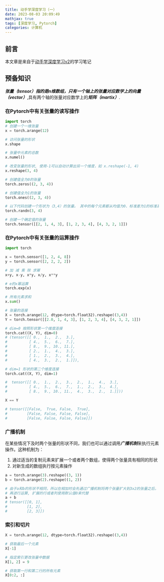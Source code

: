 ```yaml
---
title: 动手学深度学习（一）
date: 2023-08-03 20:09:49
mathjax: true
tags: [深度学习, Pytorch]
categories: 计算机
---
```


## 前言

本文章是来自于[动手学深度学习v2](https://space.bilibili.com/1567748478/channel/seriesdetail?sid=358497)的学习笔记

## 预备知识

***张量（tensor）***指的是n维数组，只有一个轴上的张量对应数学上的***向量（vector）***,具有两个轴的张量对应数学上的***矩阵（martix）***.

### 在Pytorch中有关张量的读写操作

```python
import torch
# 创建一个一维张量
x = torch.arange(12)

# 访问张量的形状
x.shape

# 张量中元素的总数
x.numel()

# 改变张量的形状, 使用-1可以自动计算出另一个维度，如 x.reshape(-1, 4)
x.reshape(3, 4)

# 创建值全为0的张量
torch.zeros((2, 3, 4))

# 创建值全为1的张量
torch.ones((2, 3, 4))

# 以下代码创建一个形状为（3,4）的张量。 其中的每个元素都从均值为0、标准差为1的标准高斯分布（正态分布）中随机采样
torch.randn(3, 4)

# 创建一个确定值的张量
torch.tensor([[2, 1, 4, 3], [1, 2, 3, 4], [4, 3, 2, 1]])
```

### 在Pytorch中有关张量的运算操作

```python
import torch

x = torch.sensor([1, 2, 4, 8])
y = torch.sensor([2, 2, 2, 2])

# 加 减 乘 除 求幂
x+y, x-y, x*y, x/y, x**y

# e的x幂运算
torch.exp(x)

# 所有元素求和
x.sum()

# 张量的连接
X = torch.arange(12, dtype=torch.float32).reshape((3,4))
Y = torch.tensor([[2.0, 1, 4, 3], [1, 2, 3, 4], [4, 3, 2, 1]])

# dim=0 按照形状第一个维度连接
torch.cat((X, Y), dim=0)
# (tensor([[ 0.,  1.,  2.,  3.],
#          [ 4.,  5.,  6.,  7.],
#          [ 8.,  9., 10., 11.],
#          [ 2.,  1.,  4.,  3.],
#          [ 1.,  2.,  3.,  4.],
#          [ 4.,  3.,  2.,  1.]]),

# dim=1 形状的第二个维度连接
torch.cat((X, Y), dim=1)

#  tensor([[ 0.,  1.,  2.,  3.,  2.,  1.,  4.,  3.],
#          [ 4.,  5.,  6.,  7.,  1.,  2.,  3.,  4.],
#          [ 8.,  9., 10., 11.,  4.,  3.,  2.,  1.]]))

X == Y

# tensor([[False,  True, False,  True],
#         [False, False, False, False],
#         [False, False, False, False]])
```

### 广播机制

在某些情况下及时两个张量的形状不同，我们也可以通过调用***广播机制***来执行元素操作。这种机制为：

1. 通过适当的复制元素来扩展一个或者两个数组，使得两个张量具有相同的形状
2. 对新生成的数组执行按元素操作

```python
a = torch.arange(3).reshape((3, 1))
b = torch.arange(2).reshape((1, 2))

# 由于a和b的形状不相同，所以在相加时会先通过广播机制将两个张量扩大到3x2的张量之后，
# 再进行运算, 扩展的行或者列使用默认值0来代替
a + b
# tensor([[0, 1],
#         [1, 2],
#         [2, 3]])
```

### 索引和切片

```python
X = torch.arange(12, dtype=torch.float32).reshape((3,4))

# 获取最后一个元素
X[-1]

# 指定索引更改张量中数据
X[1, 2] = 9

# 获取第一行和第二行的所有元素
X[0:2, :]
```
